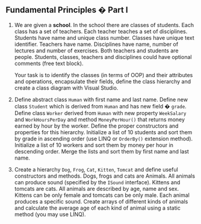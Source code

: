 ## Fundamental Principles � Part I

1. We are given a **school**. In the school there are classes of students. Each class has a set of teachers. Each teacher teaches a set of disciplines. Students have name and unique class number. Classes have unique text identifier. Teachers have name. Disciplines have name, number of lectures and number of exercises. Both teachers and students are people. Students, classes, teachers and disciplines could have optional comments (free text block).

    Your task is to identify the classes (in terms of  OOP) and their attributes and operations, encapsulate their fields, define the class hierarchy and create a class diagram with Visual Studio.

2. Define abstract class `Human` with first name and last name. Define new class `Student` which is derived from `Human` and has new field � `grade`. Define class `Worker` derived from `Human` with new property `WeekSalary` and `WorkHoursPerDay` and method `MoneyPerHour()` that returns money earned by hour by the worker. Define the proper constructors and properties for this hierarchy. Initialize a list of 10 students and sort them by grade in ascending order (use LINQ or `OrderBy()` extension method). Initialize a list of 10 workers and sort them by money per hour in descending order. Merge the lists and sort them by first name and last name.
3. Create a hierarchy `Dog`, `Frog`, `Cat`, `Kitten`, `Tomcat` and define useful constructors and methods. Dogs, frogs and cats are Animals. All animals can produce sound (specified by the `ISound` interface). Kittens and tomcats are cats. All animals are described by age, name and sex. Kittens can be only female and tomcats can be only male. Each animal produces a specific sound. Create arrays of different kinds of animals and calculate the average age of each kind of animal using a static method (you may use LINQ).

